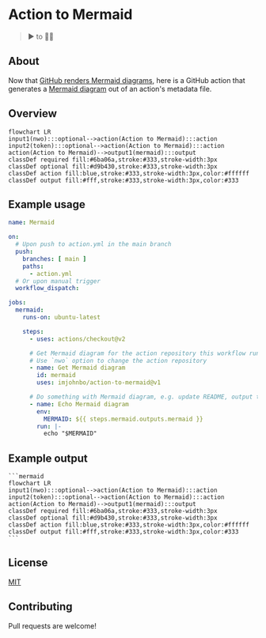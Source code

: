 # Action to Mermaid 
> ▶️ to 🧜‍♀️

## About

Now that [GitHub renders Mermaid diagrams](https://github.blog/2022-02-14-include-diagrams-markdown-files-mermaid/), here is a GitHub action that generates a [Mermaid diagram](https://mermaid-js.github.io/mermaid/#/) out of an action's metadata file.

## Overview

<!-- START MERMAID -->
```mermaid
flowchart LR
input1(nwo):::optional-->action(Action to Mermaid):::action
input2(token):::optional-->action(Action to Mermaid):::action
action(Action to Mermaid)-->output1(mermaid):::output
classDef required fill:#6ba06a,stroke:#333,stroke-width:3px
classDef optional fill:#d9b430,stroke:#333,stroke-width:3px
classDef action fill:blue,stroke:#333,stroke-width:3px,color:#ffffff
classDef output fill:#fff,stroke:#333,stroke-width:3px,color:#333
```

## Example usage

```yml
name: Mermaid

on:
  # Upon push to action.yml in the main branch
  push:  
    branches: [ main ]
    paths:
      - action.yml
  # Or upon manual trigger
  workflow_dispatch:

jobs:
  mermaid:
    runs-on: ubuntu-latest

    steps:
      - uses: actions/checkout@v2

      # Get Mermaid diagram for the action repository this workflow runs in
      # Use `nwo` option to change the action repository
      - name: Get Mermaid diagram
        id: mermaid
        uses: imjohnbo/action-to-mermaid@v1

      # Do something with Mermaid diagram, e.g. update README, output to separate file, etc.
      - name: Echo Mermaid diagram
        env:
          MERMAID: ${{ steps.mermaid.outputs.mermaid }}
        run: |-
          echo "$MERMAID"
```

## Example output

````
```mermaid
flowchart LR
input1(nwo):::optional-->action(Action to Mermaid):::action
input2(token):::optional-->action(Action to Mermaid):::action
action(Action to Mermaid)-->output1(mermaid):::output
classDef required fill:#6ba06a,stroke:#333,stroke-width:3px
classDef optional fill:#d9b430,stroke:#333,stroke-width:3px
classDef action fill:blue,stroke:#333,stroke-width:3px,color:#ffffff
classDef output fill:#fff,stroke:#333,stroke-width:3px,color:#333
```
````

## License

[MIT](LICENSE)

## Contributing

Pull requests are welcome!
